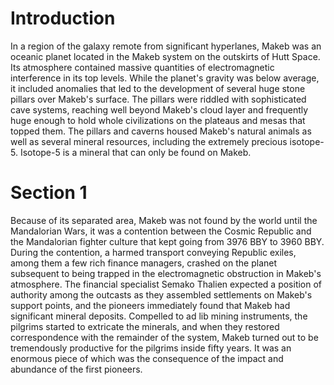 # Introduction

In a region of the galaxy remote from significant hyperlanes, Makeb was an oceanic planet located in the Makeb system on the outskirts of Hutt Space.
Its atmosphere contained massive quantities of electromagnetic interference in its top levels.
While the planet's gravity was below average, it included anomalies that led to the development of several huge stone pillars over Makeb's surface.
The pillars were riddled with sophisticated cave systems, reaching well beyond Makeb's cloud layer and frequently huge enough to hold whole civilizations on the plateaus and mesas that topped them.
The pillars and caverns housed Makeb's natural animals as well as several mineral resources, including the extremely precious isotope-5.
Isotope-5 is a mineral that can only be found on Makeb.

# Section 1

Because of its separated area, Makeb was not found by the world until the Mandalorian Wars, it was a contention between the Cosmic Republic and the Mandalorian fighter culture that kept going from 3976 BBY to 3960 BBY.
During the contention, a harmed transport conveying Republic exiles, among them a few rich finance managers, crashed on the planet subsequent to being trapped in the electromagnetic obstruction in Makeb's atmosphere.
The financial specialist Semako Thalien expected a position of authority among the outcasts as they assembled settlements on Makeb's support points, and the pioneers immediately found that Makeb had significant mineral deposits.
Compelled to ad lib mining instruments, the pilgrims started to extricate the minerals, and when they restored correspondence with the remainder of the system, Makeb turned out to be tremendously productive for the pilgrims inside fifty years.
It was an enormous piece of which was the consequence of the impact and abundance of the first pioneers.
